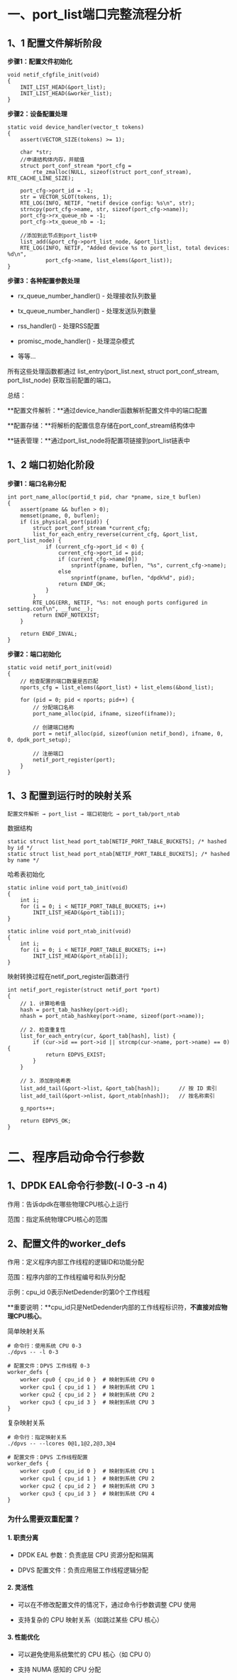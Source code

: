 # 一、port_list端口完整流程分析

## 1、1 配置文件解析阶段

**步骤1：配置文件初始化**

```
void netif_cfgfile_init(void)
{
    INIT_LIST_HEAD(&port_list);
    INIT_LIST_HEAD(&worker_list);
}
```

**步骤2：设备配置处理**

```
static void device_handler(vector_t tokens)
{
    assert(VECTOR_SIZE(tokens) >= 1);

    char *str;
    //申请结构体内存，并赋值
    struct port_conf_stream *port_cfg =
        rte_zmalloc(NULL, sizeof(struct port_conf_stream), RTE_CACHE_LINE_SIZE);

    port_cfg->port_id = -1;
    str = VECTOR_SLOT(tokens, 1);
    RTE_LOG(INFO, NETIF, "netif device config: %s\n", str);
    strncpy(port_cfg->name, str, sizeof(port_cfg->name));
    port_cfg->rx_queue_nb = -1;
    port_cfg->tx_queue_nb = -1;

	//添加到此节点到port_list中
    list_add(&port_cfg->port_list_node, &port_list);
    RTE_LOG(INFO, NETIF, "Added device %s to port_list, total devices: %d\n", 
            port_cfg->name, list_elems(&port_list));
}
```

**步骤3：各种配置参数处理**

- rx_queue_number_handler() - 处理接收队列数量

- tx_queue_number_handler() - 处理发送队列数量

- rss_handler() - 处理RSS配置

- promisc_mode_handler() - 处理混杂模式

- 等等...

所有这些处理函数都通过 list_entry(port_list.next, struct port_conf_stream, port_list_node) 获取当前配置的端口。



总结：

**配置文件解析：**通过device_handler函数解析配置文件中的端口配置

**配置存储：**将解析的配置信息存储在port_conf_stream结构体中

**链表管理：**通过port_list_node将配置项链接到port_list链表中

## 1、2 端口初始化阶段

**步骤1：端口名称分配**

```
int port_name_alloc(portid_t pid, char *pname, size_t buflen)
{
    assert(pname && buflen > 0);
    memset(pname, 0, buflen);
    if (is_physical_port(pid)) {
        struct port_conf_stream *current_cfg;
        list_for_each_entry_reverse(current_cfg, &port_list, port_list_node) {
            if (current_cfg->port_id < 0) {
                current_cfg->port_id = pid;
                if (current_cfg->name[0])
                    snprintf(pname, buflen, "%s", current_cfg->name);
                else
                    snprintf(pname, buflen, "dpdk%d", pid);
                return ENDF_OK;
            }
        }
        RTE_LOG(ERR, NETIF, "%s: not enough ports configured in setting.conf\n", __func__);
        return ENDF_NOTEXIST;
    }

    return ENDF_INVAL;
}
```



**步骤2：端口初始化**

```
static void netif_port_init(void)
{
    // 检查配置的端口数量是否匹配
    nports_cfg = list_elems(&port_list) + list_elems(&bond_list);
    
    for (pid = 0; pid < nports; pid++) {
        // 分配端口名称
        port_name_alloc(pid, ifname, sizeof(ifname));
        
        // 创建端口结构
        port = netif_alloc(pid, sizeof(union netif_bond), ifname, 0, 0, dpdk_port_setup);
        
        // 注册端口
        netif_port_register(port);
    }
}
```

## 1、3 配置到运行时的映射关系

```
配置文件解析 → port_list → 端口初始化 → port_tab/port_ntab
```

数据结构

```
static struct list_head port_tab[NETIF_PORT_TABLE_BUCKETS]; /* hashed by id */
static struct list_head port_ntab[NETIF_PORT_TABLE_BUCKETS]; /* hashed by name */
```

哈希表初始化

```
static inline void port_tab_init(void)
{
    int i;
    for (i = 0; i < NETIF_PORT_TABLE_BUCKETS; i++)
        INIT_LIST_HEAD(&port_tab[i]);
}

static inline void port_ntab_init(void)
{
    int i;
    for (i = 0; i < NETIF_PORT_TABLE_BUCKETS; i++)
        INIT_LIST_HEAD(&port_ntab[i]);
}
```

映射转换过程在netif_port_register函数进行

```
int netif_port_register(struct netif_port *port)
{
    // 1. 计算哈希值
    hash = port_tab_hashkey(port->id);
    nhash = port_ntab_hashkey(port->name, sizeof(port->name));
    
    // 2. 检查重复性
    list_for_each_entry(cur, &port_tab[hash], list) {
        if (cur->id == port->id || strcmp(cur->name, port->name) == 0) {
            return EDPVS_EXIST;
        }
    }
    
    // 3. 添加到哈希表
    list_add_tail(&port->list, &port_tab[hash]);      // 按 ID 索引
    list_add_tail(&port->nlist, &port_ntab[nhash]);   // 按名称索引
    
    g_nports++;
    
    return EDPVS_OK;
}
```



# 二、程序启动命令行参数

## 1、DPDK EAL命令行参数(-l 0-3 -n 4)

作用：告诉dpdk在哪些物理CPU核心上运行

范围：指定系统物理CPU核心的范围



## 2、配置文件的worker_defs

作用：定义程序内部工作线程的逻辑ID和功能分配

范围：程序内部的工作线程编号和队列分配

示例：cpu_id 0表示NetDedender的第0个工作线程

**重要说明：**cpu_id只是NetDedender内部的工作线程标识符，**不直接对应物理CPU核心**。



简单映射关系

```
# 命令行：使用系统 CPU 0-3
./dpvs -- -l 0-3

# 配置文件：DPVS 工作线程 0-3
worker_defs {
    worker cpu0 { cpu_id 0 }  # 映射到系统 CPU 0
    worker cpu1 { cpu_id 1 }  # 映射到系统 CPU 1
    worker cpu2 { cpu_id 2 }  # 映射到系统 CPU 2
    worker cpu3 { cpu_id 3 }  # 映射到系统 CPU 3
}
```



复杂映射关系

```
# 命令行：指定映射关系
./dpvs -- --lcores 0@1,1@2,2@3,3@4

# 配置文件：DPVS 工作线程配置
worker_defs {
    worker cpu0 { cpu_id 0 }  # 映射到系统 CPU 1
    worker cpu1 { cpu_id 1 }  # 映射到系统 CPU 2
    worker cpu2 { cpu_id 2 }  # 映射到系统 CPU 3
    worker cpu3 { cpu_id 3 }  # 映射到系统 CPU 4
}
```



### 为什么需要双重配置？

#### 1. 职责分离

- DPDK EAL 参数：负责底层 CPU 资源分配和隔离

- DPVS 配置文件：负责应用层工作线程逻辑分配

#### 2. 灵活性

- 可以在不修改配置文件的情况下，通过命令行参数调整 CPU 使用

- 支持复杂的 CPU 映射关系（如跳过某些 CPU 核心）

#### 3. 性能优化

- 可以避免使用系统繁忙的 CPU 核心（如 CPU 0）

- 支持 NUMA 感知的 CPU 分配
